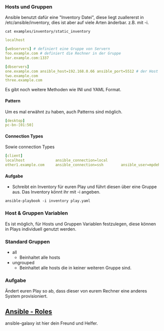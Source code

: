 ### Hosts und Gruppen

Ansible benutzt dafür eine "Inventory Datei", diese liegt zuallererst in /etc/ansible/inventory, dies ist aber auf viele Arten änderbar. z.B. mit -i.

```shell
cat examples/inventory/static_inventory
```
```yaml
localhost

[webservers] # definiert eine Gruppe von Servern
foo.example.com # definiert die Rechner in der Gruppe
bar.example.com:1337

[dbservers]
one.example.com ansible_host=192.168.0.66 ansible_port=5512 # der Host hat keinen DNS Eintrag deshalb kann dieser verändert werden.
two.example.com
three.example.com
```

Es gibt noch weitere Methoden wie INI und YAML Format.

#### Pattern

Um es mal erwähnt zu haben, auch Patterns sind möglich.

```yaml
[desktop]
pc-bn-[01:50]

```

#### Connection Types

Sowie connection Types

```yaml
[client]
localhost              ansible_connection=local
other1.example.com     ansible_connection=ssh        ansible_user=mpdehaan
```

#### Aufgabe

* Schreibt ein Inventory für euren Play und führt diesen über eine Gruppe aus. Das Inventory könnt ihr mit -i angeben.

```shell
ansible-playbook -i inventory play.yaml
```

### Host & Gruppen Variablen

Es ist möglich, für Hosts und Gruppen Variablen festzulegen, diese können in Plays individuell genutzt werden.

### Standard Gruppen

* all
  * Beinhaltet alle hosts
* ungrouped
  * Beinhaltet alle hosts die in keiner weiteren Gruppe sind.

### Aufgabe

Ändert euren Play so ab, dass dieser von eurem Rechner eine anderes System provisioniert.

## [Ansible - Roles](http://docs.ansible.com/ansible/latest/user_guide/playbooks_reuse_roles.html)

ansible-galaxy ist hier dein Freund und Helfer.
